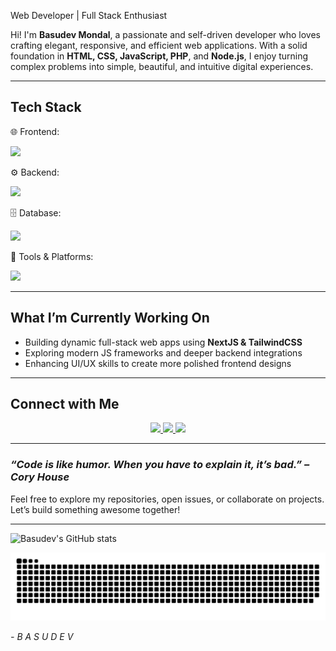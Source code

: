 Web Developer | Full Stack Enthusiast

Hi! I'm **Basudev Mondal**, a passionate and self-driven developer who loves crafting elegant, responsive, and efficient web applications. With a solid foundation in **HTML, CSS, JavaScript, PHP**, and **Node.js**, I enjoy turning complex problems into simple, beautiful, and intuitive digital experiences.

---

## Tech Stack

🌐 Frontend:<p>
<img src="https://skillicons.dev/icons?i=html,css,js,nextjs,tailwindcss" />
</p>
⚙️ Backend:<p>
   <img src="https://skillicons.dev/icons?i=nodejs,php" />
</p>
🗄️ Database:<p>
    <img src="https://skillicons.dev/icons?i=supabase,mysql" />
</p>
🔧 Tools & Platforms: <p>
    <img src="https://skillicons.dev/icons?i=github,npm,vscode,git" />
</p>

---

## What I’m Currently Working On

- Building dynamic full-stack web apps using **NextJS & TailwindCSS**
- Exploring modern JS frameworks and deeper backend integrations
- Enhancing UI/UX skills to create more polished frontend designs

---

## Connect with Me

  <p align="center">
  <a href="https://github.com/Basudev07"><img src="https://img.shields.io/badge/GitHub-Basudev07-black?style=for-the-badge&logo=github">     </a>
  <a href="mailto:basudevmondal740@gmail.com"><img src="https://img.shields.io/badge/Email-Contact_Me-red?style=for-the-badge&logo=gmail">   </a>
  <a href="www.linkedin.com/in/basudev-mondal-694a73291" target="_blank">
    <img src="https://img.shields.io/badge/LinkedIn-Connect-blue?style=for-the-badge&logo=linkedin" />
  </a>
</p>

---

###  *“Code is like humor. When you have to explain it, it’s bad.” – Cory House*

Feel free to explore my repositories, open issues, or collaborate on projects. Let’s build something awesome together!

---

![Basudev's GitHub stats](https://github-readme-stats.vercel.app/api?username=Basudev07&show_icons=true&theme=radical)

<p>
  <img src="https://raw.githubusercontent.com/Platane/snk/output/github-contribution-grid-snake.svg" alt="snake animation" />
</p>




*- B A S U D E V*






